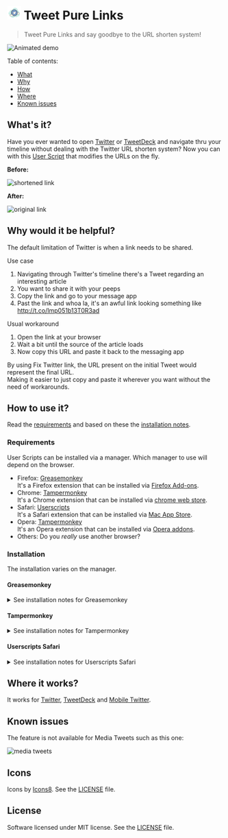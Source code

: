 ![](/icons/icon-32.png) Tweet Pure Links
=

> Tweet Pure Links and say goodbye to the URL shorten system!

![Animated demo](https://raw.githubusercontent.com/luciomartinez/fix-twitter-links/main/demo.gif)

Table of contents:
 - [What](#whats-it)
 - [Why](#why-would-it-be-helpful)
 - [How](#how-to-use-it)
 - [Where](#where-it-works)
 - [Known issues](#known-issues)

## What's it?

Have you ever wanted to open [Twitter](https://twitter.com) or [TweetDeck](http://tweetdeck.twitter.com/) and navigate thru your timeline without dealing with the Twitter URL shorten system?
Now you can with this [User Script](http://wiki.greasespot.net/User_script) that modifies the URLs on the fly.

__Before:__

![shortened link](https://i.imgur.com/2ibEGOQ.png)

__After:__

![original link](https://i.imgur.com/TR3OsuU.png)

## Why would it be helpful?

The default limitation of Twitter is when a link needs to be shared.

Use case
 1. Navigating through Twitter's timeline there's a Tweet regarding an interesting article
 2. You want to share it with your peeps
 3. Copy the link and go to your message app
 4. Past the link and whoa la, it's an awful link looking something like http://t.co/Imp051b13T0R3ad
 
Usual workaround
 1. Open the link at your browser
 2. Wait a bit until the source of the article loads
 3. Now copy this URL and paste it back to the messaging app
 
By using Fix Twitter link, the URL present on the initial Tweet would represent the final URL.  
Making it easier to just copy and paste it wherever you want without the need of workarounds.

## How to use it?

Read the [requirements](#requirements) and based on these the [installation notes](#installation).

### Requirements

User Scripts can be installed via a manager. Which manager to use will depend on the browser.

 - Firefox: [Greasemonkey](http://www.greasespot.net/)  
It's a Firefox extension that can be installed via [Firefox Add-ons](https://addons.mozilla.org/en-US/firefox/addon/greasemonkey/).
 - Chrome: [Tampermonkey](http://tampermonkey.net/)  
It's a Chrome extension that can be installed via [chrome web store](https://chrome.google.com/webstore/detail/tampermonkey/dhdgffkkebhmkfjojejmpbldmpobfkfo).
 - Safari: [Userscripts](https://github.com/quoid/userscripts)  
It's a Safari extension that can be installed via [Mac App Store](https://apps.apple.com/us/app/userscripts/id1463298887).
 - Opera: [Tampermonkey](http://www.opera.com/docs/userjs/)  
It's an Opera extension that can be installed via [Opera addons](https://addons.opera.com/en/extensions/details/tampermonkey-beta/).
 - Others: Do you *really* use another browser?

### Installation

The installation varies on the manager.

#### Greasemonkey

<details>
<summary>See installation notes for Greasemonkey</summary>

 1. Open [Fix Twitter links](https://openuserjs.org/scripts/lucio-martinez/Fix_Twitter_links) at OpenUserJS
 2. Press the `Install` button
 3. A new window will open displaying information about the userscript
  ![Greasemonkey installation window](https://i.imgur.com/7ZIERIv.png)
 4. Select `Install`
</details>

#### Tampermonkey

<details>
<summary>See installation notes for Tampermonkey</summary>

 1. Open [Fix Twitter links](https://openuserjs.org/scripts/lucio-martinez/Fix_Twitter_links) at OpenUserJS
 2. Press the `Install` button
 3. A new tab will open displaying the script information where you have an <kbd>Install</kbd> button
  ![Tampermonkey installation window](https://i.imgur.com/RDLvcu7.png)
 4. Select `Install`
</details>

#### Userscripts Safari

<details>
<summary>See installation notes for Userscripts Safari</summary>

 1. Open the Userscripts menu
 2. Select `Add` -> `New Javascript`
  ![Userscripts Menu](https://i.imgur.com/6fYg7Pk.png)
 3. On a new browser tab, copy the content of the [RAW script](https://openuserjs.org/src/scripts/lucio-martinez/Fix_Twitter_links.user.js#)
 4. Back on the Userscripts menu past the content into the new script
 5. Select `Save`
</details>

## Where it works?

It works for [Twitter](https://twitter.com/), [TweetDeck](https://tweetdeck.twitter.com/) and [Mobile Twitter](https://mobile.twitter.com/).

## Known issues

The feature is not available for Media Tweets such as this one:

![media tweets](https://i.imgur.com/ANJDsF0.png)

## Icons

Icons by [Icons8](https://icons8.com). See the [LICENSE](/icons/LICENSE) file.

## License

Software licensed under MIT license. See the [LICENSE](/LICENSE) file.
